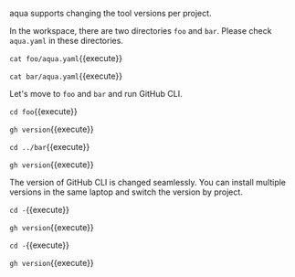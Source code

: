 aqua supports changing the tool versions per project.

In the workspace, there are two directories `foo` and `bar`.
Please check `aqua.yaml` in these directories.

`cat foo/aqua.yaml`{{execute}}

`cat bar/aqua.yaml`{{execute}}

Let's move to `foo` and `bar` and run GitHub CLI.

`cd foo`{{execute}}

`gh version`{{execute}}

`cd ../bar`{{execute}}

`gh version`{{execute}}

The version of GitHub CLI is changed seamlessly.
You can install multiple versions in the same laptop and switch the version by project.

`cd -`{{execute}}

`gh version`{{execute}}

`cd -`{{execute}}

`gh version`{{execute}}
